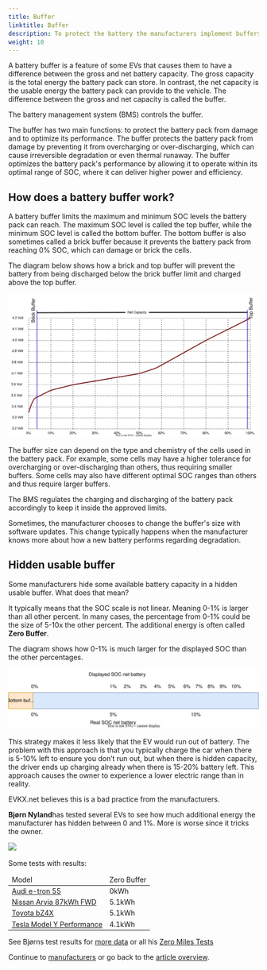 ```yaml
---
title: Buffer
linktitle: Buffer
description: To protect the battery the manufacturers implement buffers on batteries.
weight: 10
---
```

<!-- markdownlint-disable MD033 -->

A battery buffer is a feature of some EVs that causes them to have a difference between the gross and net battery capacity. The gross capacity is the total energy the battery pack can store. In contrast, the net capacity is the usable energy the battery pack can provide to the vehicle. The difference between the gross and net capacity is called the buffer.

The battery management system (BMS) controls the buffer.

The buffer has two main functions: to protect the battery pack from damage and to optimize its performance. The buffer protects the battery pack from damage by preventing it from overcharging or over-discharging, which can cause irreversible degradation or even thermal runaway. The buffer optimizes the battery pack's performance by allowing it to operate within its optimal range of SOC, where it can deliver higher power and efficiency.

## How does a battery buffer work?

A battery buffer limits the maximum and minimum SOC levels the battery pack can reach. The maximum SOC level is called the top buffer, while the minimum SOC level is called the bottom buffer. The bottom buffer is also sometimes called a brick buffer because it prevents the battery pack from reaching 0% SOC, which can damage or brick the cells.

The diagram below shows how a brick and top buffer will prevent the battery from being discharged below the brick buffer limit and charged above the top buffer.

<a href="chargecurve.drawio.svg">
    <img src="chargecurve.drawio.svg" class="img-fluid">
</a>

The buffer size can depend on the type and chemistry of the cells used in the battery pack. For example, some cells may have a higher tolerance for overcharging or over-discharging than others, thus requiring smaller buffers. Some cells may also have different optimal SOC ranges than others and thus require larger buffers.

The BMS regulates the charging and discharging of the battery pack accordingly to keep it inside the approved limits.

Sometimes, the manufacturer chooses to change the buffer's size with software updates. This change typically happens when the manufacturer knows more about how a new battery performs regarding degradation.

## Hidden usable buffer

Some manufacturers hide some available battery capacity in a hidden usable buffer. What does that mean?

It typically means that the SOC scale is not linear. Meaning 0-1% is larger than all other percent. In many cases, the percentage from 0-1% could be the size of 5-10x the other percent. The additional energy is often called <b>Zero Buffer</b>.

The diagram shows how 0-1% is much larger for the displayed SOC than the other percentages.

<a href="hiddenbuffer.drawio.svg">
    <img src="hiddenbuffer.drawio.svg" class="img-fluid">
</a>

This strategy makes it less likely that the EV would run out of battery. The problem with this approach is that you typically charge the car when there is 5-10% left to ensure you don’t run out, but when there is hidden capacity, the driver ends up charging already when there is 15-20% battery left. This approach causes the owner to experience a lower electric range than in reality.

EVKX.net believes this is a bad practice from the manufacturers.

<b>Bjørn Nyland</b>has tested several EVs to see how much additional energy the manufacturer has hidden between 0 and 1%. More is worse since it tricks the owner.

<img src="https://media.evkx.net/multimedia/technology/battery/tbzeromile_1_st.jpg" class="img-fluid">

 Some tests with results:

<table class="table table-striped">
<thead>
    <tr>
        <td>
        Model
        </td>
        <td>
        Zero Buffer
        </td>
    </tr>
</thead>
<tbody>
    <tr>
        <td><a href="https://www.youtube.com/watch?v=2rSuFCrf-C0" target="_blank">Audi e-tron 55</a></td>
        <td>0kWh</td>
    </tr>
    <tr>
        <td><a href="https://www.youtube.com/watch?v=OR5JRd0g_Q8" target="_blank">Nissan Aryia 87kWh FWD</a></td>
        <td>5.1kWh</td>
    </tr>
    <tr>
        <td><a href="https://www.youtube.com/watch?v=dAM1CIlJ1xQ" target="_blank">Toyota bZ4X</a></td>
        <td>5.1kWh</td>
    </tr>
    <tr>
        <td><a href="https://www.youtube.com/watch?v=y675YCgSnlc" target="_blank">Tesla Model Y Performance</a></td>
        <td>4.1kWh</td>
    </tr>
</tbody>
</table>

See Bjørns test results for <a href="https://docs.google.com/spreadsheets/d/1V6ucyFGKWuSQzvI8lMzvvWJHrBS82echMVJH37kwgjE/edit#gid=52159941" target="_blank">more data</a> or all his <a href="https://www.youtube.com/playlist?list=PLqKx2qnB8Xv6ddxPVkiqQZMNyLtYjqQkq" target="_blank">Zero Miles Tests</a>

Continue to [manufacturers](../manufactors/) or go back to the [article overview](../).